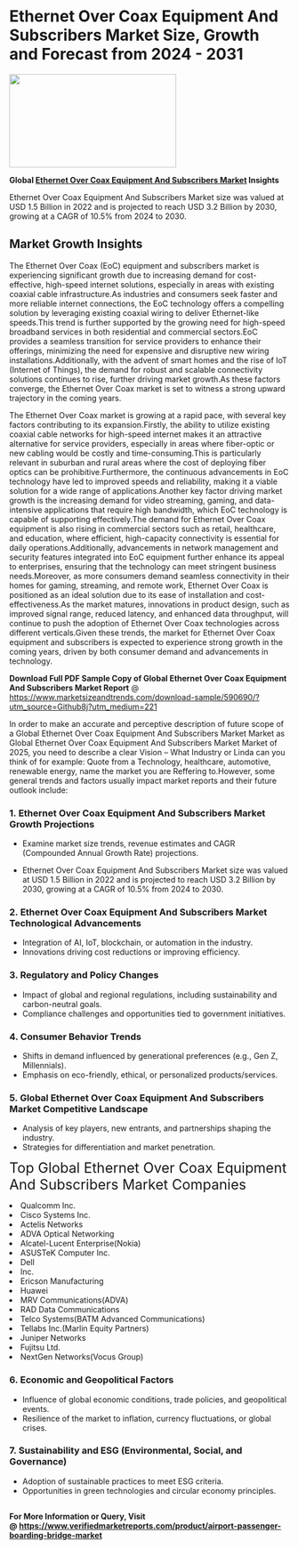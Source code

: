 <H1>Ethernet Over Coax Equipment And Subscribers Market Size, Growth and Forecast from 2024 - 2031</H1><img class="aligncenter size-medium wp-image-584254" src="https://thirdeyenews.in/wp-content/uploads/2024/09/Global-Market-Research-300x168.jpeg" alt="" width="300" height="168" /><p><strong>Global&nbsp;<a href="https://www.marketsizeandtrends.com/download-sample/590690/?utm_source=Github8j?utm_medium=221">Ethernet Over Coax Equipment And Subscribers Market</a> Insights</strong></p><p>Ethernet Over Coax Equipment And Subscribers Market size was valued at USD 1.5 Billion in 2022 and is projected to reach USD 3.2 Billion by 2030, growing at a CAGR of 10.5% from 2024 to 2030.</p><p><h2>Market Growth Insights</h2> <p>The Ethernet Over Coax (EoC) equipment and subscribers market is experiencing significant growth due to increasing demand for cost-effective, high-speed internet solutions, especially in areas with existing coaxial cable infrastructure.As industries and consumers seek faster and more reliable internet connections, the EoC technology offers a compelling solution by leveraging existing coaxial wiring to deliver Ethernet-like speeds.This trend is further supported by the growing need for high-speed broadband services in both residential and commercial sectors.EoC provides a seamless transition for service providers to enhance their offerings, minimizing the need for expensive and disruptive new wiring installations.Additionally, with the advent of smart homes and the rise of IoT (Internet of Things), the demand for robust and scalable connectivity solutions continues to rise, further driving market growth.As these factors converge, the Ethernet Over Coax market is set to witness a strong upward trajectory in the coming years.</p> <p>The Ethernet Over Coax market is growing at a rapid pace, with several key factors contributing to its expansion.Firstly, the ability to utilize existing coaxial cable networks for high-speed internet makes it an attractive alternative for service providers, especially in areas where fiber-optic or new cabling would be costly and time-consuming.This is particularly relevant in suburban and rural areas where the cost of deploying fiber optics can be prohibitive.Furthermore, the continuous advancements in EoC technology have led to improved speeds and reliability, making it a viable solution for a wide range of applications.Another key factor driving market growth is the increasing demand for video streaming, gaming, and data-intensive applications that require high bandwidth, which EoC technology is capable of supporting effectively.The demand for Ethernet Over Coax equipment is also rising in commercial sectors such as retail, healthcare, and education, where efficient, high-capacity connectivity is essential for daily operations.Additionally, advancements in network management and security features integrated into EoC equipment further enhance its appeal to enterprises, ensuring that the technology can meet stringent business needs.Moreover, as more consumers demand seamless connectivity in their homes for gaming, streaming, and remote work, Ethernet Over Coax is positioned as an ideal solution due to its ease of installation and cost-effectiveness.As the market matures, innovations in product design, such as improved signal range, reduced latency, and enhanced data throughput, will continue to push the adoption of Ethernet Over Coax technologies across different verticals.Given these trends, the market for Ethernet Over Coax equipment and subscribers is expected to experience strong growth in the coming years, driven by both consumer demand and advancements in technology.</p> <p><span class=""><strong>Download Full PDF Sample Copy of Global Ethernet Over Coax Equipment And Subscribers Market Report</strong> @ <a href="https://www.marketsizeandtrends.com/download-sample/590690/?utm_source=Github8j?utm_medium=221" target="_blank">https://www.marketsizeandtrends.com/download-sample/590690/?utm_source=Github8j?utm_medium=221</a></span></p><p>In order to make an accurate and perceptive description of future scope of a Global&nbsp;Ethernet Over Coax Equipment And Subscribers Market Market as Global&nbsp;Ethernet Over Coax Equipment And Subscribers Market Market of 2025, you need to describe a clear Vision &ndash; What Industry or Linda can you think of for example: Quote from a Technology, healthcare, automotive, renewable energy, name the market you are Reffering to.However, some general trends and factors usually impact market reports and their future outlook include:</p><h3>1.&nbsp;<strong>Ethernet Over Coax Equipment And Subscribers Market Growth Projections</strong></h3><ul><li>Examine market size trends, revenue estimates and CAGR (Compounded Annual Growth Rate) projections.</li><li><p>Ethernet Over Coax Equipment And Subscribers Market size was valued at USD 1.5 Billion in 2022 and is projected to reach USD 3.2 Billion by 2030, growing at a CAGR of 10.5% from 2024 to 2030.</p></li></ul><h3>2.&nbsp;<strong>Ethernet Over Coax Equipment And Subscribers Market Technological Advancements</strong></h3><ul><li>Integration of AI, IoT, blockchain, or automation in the industry.</li><li>Innovations driving cost reductions or improving efficiency.</li></ul><h3>3.&nbsp;<strong>Regulatory and Policy Changes</strong></h3><ul><li>Impact of global and regional regulations, including sustainability and carbon-neutral goals.</li><li>Compliance challenges and opportunities tied to government initiatives.</li></ul><h3>4.&nbsp;<strong>Consumer Behavior Trends</strong></h3><ul><li>Shifts in demand influenced by generational preferences (e.g., Gen Z, Millennials).</li><li>Emphasis on eco-friendly, ethical, or personalized products/services.</li></ul><h3>5.&nbsp;<strong>Global Ethernet Over Coax Equipment And Subscribers Market Competitive Landscape</strong></h3><ul><li>Analysis of key players, new entrants, and partnerships shaping the industry.</li><li>Strategies for differentiation and market penetration.</li></ul><p data-pm-slice="1 1 []"><span style="color: inherit; font-family: inherit; font-size: 25px;">Top Global Ethernet Over Coax Equipment And Subscribers Market Companies</span></p><div class="" data-test-id=""><p><li>Qualcomm Inc.</li><li> Cisco Systems Inc.</li><li> Actelis Networks</li><li> ADVA Optical Networking</li><li> Alcatel-Lucent Enterprise(Nokia)</li><li> ASUSTeK Computer Inc.</li><li> Dell</li><li> Inc.</li><li> Ericson Manufacturing</li><li> Huawei</li><li> MRV Communications(ADVA)</li><li> RAD Data Communications</li><li> Telco Systems(BATM Advanced Communications)</li><li> Tellabs Inc.(Marlin Equity Partners)</li><li> Juniper Networks</li><li> Fujitsu Ltd.</li><li> NextGen Networks(Vocus Group)</li></p></div><h3>6.&nbsp;<strong>Economic and Geopolitical Factors</strong></h3><ul><li>Influence of global economic conditions, trade policies, and geopolitical events.</li><li>Resilience of the market to inflation, currency fluctuations, or global crises.</li></ul><h3>7.&nbsp;<strong>Sustainability and ESG (Environmental, Social, and Governance)</strong></h3><ul><li>Adoption of sustainable practices to meet ESG criteria.</li><li>Opportunities in green technologies and circular economy principles.</li></ul><h2><strong style="font-size: 14px;">For More Information or Query, Visit @&nbsp;</strong><a style="background-color: #ffffff; font-size: 14px;" href="https://www.marketsizeandtrends.com/report/ethernet-over-coax-equipment-and-subscribers-market/" target="_blank">https://www.verifiedmarketreports.com/product/airport-passenger-boarding-bridge-market</a></h2>